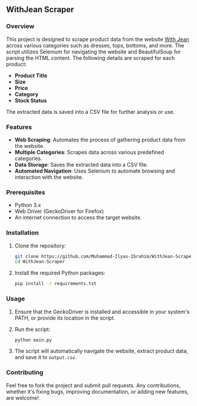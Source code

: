 ## WithJean Scraper

### Overview
This project is designed to scrape product data from the website [With Jean](https://withjean.com) across various categories such as dresses, tops, bottoms, and more. The script utilizes Selenium for navigating the website and BeautifulSoup for parsing the HTML content. The following details are scraped for each product:

- **Product Title**
- **Size**
- **Price**
- **Category**
- **Stock Status**

The extracted data is saved into a CSV file for further analysis or use.

### Features
- **Web Scraping**: Automates the process of gathering product data from the website.
- **Multiple Categories**: Scrapes data across various predefined categories.
- **Data Storage**: Saves the extracted data into a CSV file.
- **Automated Navigation**: Uses Selenium to automate browsing and interaction with the website.

### Prerequisites
- Python 3.x
- Web Driver (GeckoDriver for Firefox)
- An internet connection to access the target website.

### Installation

1. Clone the repository:
   ```bash
   git clone https://github.com/Muhammad-Ilyas-Ibrahim/WithJean-Scraper.git
   cd WithJean-Scraper
   ```

2. Install the required Python packages:
   ```bash
   pip install -r requirements.txt
   ```

### Usage

1. Ensure that the GeckoDriver is installed and accessible in your system's PATH, or provide its location in the script.

2. Run the script:
   ```bash
   python main.py
   ```

3. The script will automatically navigate the website, extract product data, and save it to `output.csv`.

### Contributing
Feel free to fork the project and submit pull requests. Any contributions, whether it's fixing bugs, improving documentation, or adding new features, are welcome!
